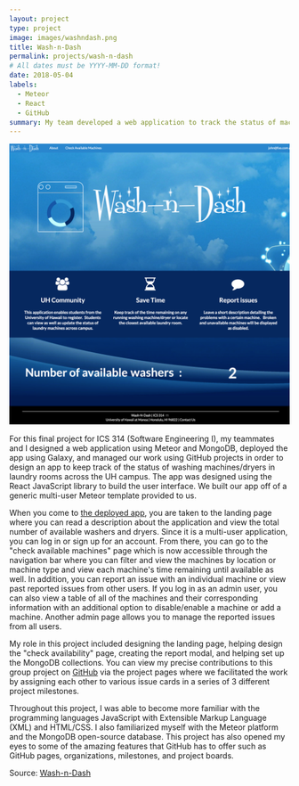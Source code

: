 ```yaml
---
layout: project
type: project
image: images/washndash.png
title: Wash-n-Dash
permalink: projects/wash-n-dash
# All dates must be YYYY-MM-DD format!
date: 2018-05-04
labels:
  - Meteor
  - React
  - GitHub
summary: My team developed a web application to track the status of machines in laundry rooms around the University of Hawaii.
---
```

<img class="ui medium right floated rounded image" src="../images/washndash.png">

For this final project for ICS 314 (Software Engineering I), my teammates and I designed a web application using Meteor and MongoDB, deployed the app using Galaxy, and managed our work using GitHub projects in order to design an app to keep track of the status of washing machines/dryers in laundry rooms across the UH campus.  The app was designed using the React JavaScript library to build the user interface.  We built our app off of a generic multi-user Meteor template provided to us. 

When you come to [the deployed app](http://washndash.meteorapp.com/#/), you are taken to the landing page where you can read a description about the application and view the total number of available washers and dryers. Since it is a multi-user application, you can log in or sign up for an account. From there, you can go to the "check available machines" page which is now accessible through the navigation bar where you can filter and view the machines by location or machine type and view each machine's time remaining until available as well.  In addition, you can report an issue with an individual machine or view past reported issues from other users. If you log in as an admin user, you can also view a table of all of the machines and their corresponding information with an additional option to disable/enable a machine or add a machine. Another admin page allows you to manage the reported issues from all users. 

My role in this project included designing the landing page, helping design the "check availability" page, creating the report modal, and helping set up the MongoDB collections. You can view my precise contributions to this group project on [GitHub](https://github.com/wash-n-dash) via the project pages where we facilitated the work by assigning each other to various issue cards in a series of 3 different project milestones.  

Throughout this project, I was able to become more familiar with the programming languages JavaScript with Extensible Markup Language (XML) and HTML/CSS.  I also familiarized myself with the Meteor platform and the MongoDB open-source database. This project has also opened my eyes to some of the amazing features that GitHub has to offer such as GitHub pages, organizations, milestones, and project boards. 

Source: <a href="https://github.com/wash-n-dash"><i class="large github icon "></i>Wash-n-Dash</a>

